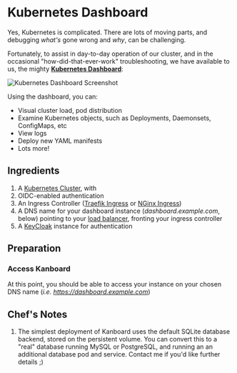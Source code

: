 # Kubernetes Dashboard

Yes, Kubernetes is complicated. There are lots of moving parts, and debugging _what's_ gone wrong and _why_, can be challenging.

Fortunately, to assist in day-to-day operation of our cluster, and in the occasional "how-did-that-ever-work" troubleshooting, we have available to us, the mighty **[Kubernetes Dashboard](https://github.com/kubernetes/dashboard)**:

![Kubernetes Dashboard Screenshot](https://geek-cookbook.funkypenguin.co.nz/images/kubernetes-dashboard.png)

Using the dashboard, you can:

* Visual cluster load, pod distribution
* Examine Kubernetes objects, such as Deployments, Daemonsets, ConfigMaps, etc
* View logs
* Deploy new YAML manifests
* Lots more!

## Ingredients

1. A [Kubernetes Cluster](https://geek-cookbook.funkypenguin.co.nz/kubernetes/design/), with
2. OIDC-enabled authentication
3. An Ingress Controller ([Traefik Ingress](https://geek-cookbook.funkypenguin.co.nz/kubernetes/traefik/) or [NGinx Ingress](https://geek-cookbook.funkypenguin.co.nz/kubernetes/nginx-ingress/)) 
4. A DNS name for your dashboard instance (*dashboard.example.com*, below) pointing to your [load balancer](https://geek-cookbook.funkypenguin.co.nz/kubernetes/loadbalancer/), fronting your ingress controller
5. A [KeyCloak](https://geek-cookbook.funkypenguin.co.nz/recipes/keycloak/) instance for authentication

## Preparation


### Access Kanboard

At this point, you should be able to access your instance on your chosen DNS name (*i.e. https://dashboard.example.com*)


## Chef's Notes

1. The simplest deployment of Kanboard uses the default SQLite database backend, stored on the persistent volume. You can convert this to a "real" database running MySQL or PostgreSQL, and running an an additional database pod and service. Contact me if you'd like further details ;)